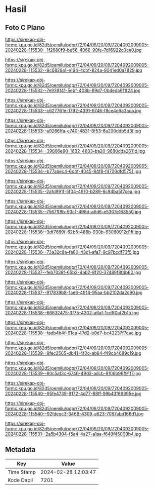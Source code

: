 # Hasil

## Foto C Plano

https://sirekap-obj-formc.kpu.go.id/82d5/pemilu/pdpr/72/04/09/20/09/7204092009005-20240228-115530--1f2680f9-be56-4068-90fe-7d16922c0ce0.jpg

https://sirekap-obj-formc.kpu.go.id/82d5/pemilu/pdpr/72/04/09/20/09/7204092009005-20240228-115532--9c6826a1-e194-4cbf-824a-9041ed0a7829.jpg

https://sirekap-obj-formc.kpu.go.id/82d5/pemilu/pdpr/72/04/09/20/09/7204092009005-20240228-115532--7e938141-5ebf-408b-89d7-0b4eda6f1f24.jpg

https://sirekap-obj-formc.kpu.go.id/82d5/pemilu/pdpr/72/04/09/20/09/7204092009005-20240228-115533--c627761e-1792-4391-9746-f8ce4e9a3aca.jpg

https://sirekap-obj-formc.kpu.go.id/82d5/pemilu/pdpr/72/04/09/20/09/7204092009005-20240228-115533--a9286ffa-e740-4831-8f53-6a200ddb5d3f.jpg

https://sirekap-obj-formc.kpu.go.id/82d5/pemilu/pdpr/72/04/09/20/09/7204092009005-20240228-115534--39866e90-1602-4683-ba20-9680dda2611d.jpg

https://sirekap-obj-formc.kpu.go.id/82d5/pemilu/pdpr/72/04/09/20/09/7204092009005-20240228-115534--b77abec4-6c4f-4045-84f8-f4700dfd5751.jpg

https://sirekap-obj-formc.kpu.go.id/82d5/pemilu/pdpr/72/04/09/20/09/7204092009005-20240228-115535--2a1d991f-5f04-4910-b289-6c84ba5f7cea.jpg

https://sirekap-obj-formc.kpu.go.id/82d5/pemilu/pdpr/72/04/09/20/09/7204092009005-20240228-115535--7567ff8b-93c1-498d-a6d6-e5307e163550.jpg

https://sirekap-obj-formc.kpu.go.id/82d5/pemilu/pdpr/72/04/09/20/09/7204092009005-20240228-115536--3df7669f-62b5-486b-930b-63060912d1ff.jpg

https://sirekap-obj-formc.kpu.go.id/82d5/pemilu/pdpr/72/04/09/20/09/7204092009005-20240228-115536--73a32c8a-fa80-43c1-afa7-9c97bcdf73f5.jpg

https://sirekap-obj-formc.kpu.go.id/82d5/pemilu/pdpr/72/04/09/20/09/7204092009005-20240228-115537--feb7038f-65b3-4ab2-8f20-37489f8f4b60.jpg

https://sirekap-obj-formc.kpu.go.id/82d5/pemilu/pdpr/72/04/09/20/09/7204092009005-20240228-115537--917839b8-1ae6-4914-95aa-bb2102da2c90.jpg

https://sirekap-obj-formc.kpu.go.id/82d5/pemilu/pdpr/72/04/09/20/09/7204092009005-20240228-115538--66632475-3f75-4302-a6af-1cdff0af2b1b.jpg

https://sirekap-obj-formc.kpu.go.id/82d5/pemilu/pdpr/72/04/09/20/09/7204092009005-20240228-115538--fadb4b4f-61ca-47d2-b0d7-bc42237f7cae.jpg

https://sirekap-obj-formc.kpu.go.id/82d5/pemilu/pdpr/72/04/09/20/09/7204092009005-20240228-115539--9fec2565-db41-4f0c-ab84-f49cb4689c19.jpg

https://sirekap-obj-formc.kpu.go.id/82d5/pemilu/pdpr/72/04/09/20/09/7204092009005-20240228-115539--80c5a13c-6746-49d3-adcb-8106b96f91f7.jpg

https://sirekap-obj-formc.kpu.go.id/82d5/pemilu/pdpr/72/04/09/20/09/7204092009005-20240228-115540--95fe4739-9172-4d77-88ff-99b43f86395e.jpg

https://sirekap-obj-formc.kpu.go.id/82d5/pemilu/pdpr/72/04/09/20/09/7204092009005-20240228-115540--92fdeec3-3466-4309-a623-7067abd166d1.jpg

https://sirekap-obj-formc.kpu.go.id/82d5/pemilu/pdpr/72/04/09/20/09/7204092009005-20240228-115531--2a5b4304-f5a4-4a27-a1aa-f649f45009b4.jpg


## Metadata

| Key        | Value               |
| ---------- | ------------------- |
| Time Stamp | 2024-02-28 12:03:47 |
| Kode Dapil | 7201                |



